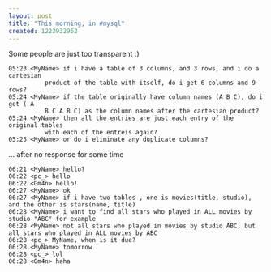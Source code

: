 ```yaml
--- 
layout: post
title: "This morning, in #mysql"
created: 1222932962
---
```

Some people are just too transparent :)

    05:23 <MyName> if i have a table of 3 columns, and 3 rows, and i do a cartesian     
              product of the table with itself, do i get 6 columns and 9 rows? 
    05:24 <MyName> if the table originally have column names (A B C), do i get ( A
              B C A B C) as the column names after the cartesian product?
    05:24 <MyName> then all the entries are just each entry of the original tables
              with each of the entreis again?
    05:25 <MyName> or do i eliminate any duplicate columns?

... after no response for some time

    06:21 <MyName> hello?
    06:22 <pc_> hello
    06:22 <Gm4n> hello!
    06:27 <MyName> ok
    06:27 <MyName> if i have two tables , one is movies(title, studio), and the other is stars(name, title)
    06:28 <MyName> i want to find all stars who played in ALL movies by studio "ABC" for example
    06:28 <MyName> not all stars who played in movies by studio ABC, but all stars who played in ALL movies by ABC
    06:28 <pc_> MyName, when is it due?
    06:28 <MyName> tomorrow
    06:28 <pc_> lol
    06:28 <Gm4n> haha
